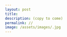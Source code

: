 ```yaml
---
layout: post
title: 
description: (copy to come)
permalink: //
image: /assets/images/.jpg
---
```






